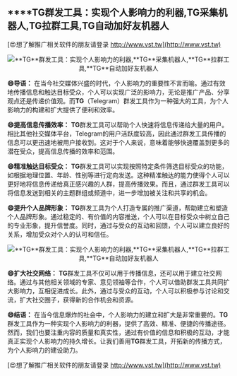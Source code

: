 ## ****TG**群发工具：实现个人影响力的利器,**TG**采集机器人,**TG**拉群工具,**TG**自动加好友机器人**

[😍想了解推广相关软件的朋友请登录 http://www.vst.tw](http://www.vst.tw)

 <center><img src="https://vst.tw/MP4/tuiguang/png/4.png" alt="**TG**群发工具：实现个人影响力的利器,**TG**采集机器人,**TG**拉群工具,**TG**自动加好友机器人"></center>

**😄导语：**
在当今社交媒体兴盛的时代，个人影响力的重要性不言而喻。通过有效地传播信息和触达目标受众，个人可以实现广泛的影响力，无论是推广产品、分享观点还是传递价值观。而**TG**（Telegram）群发工具作为一种强大的工具，为个人影响力的构建和扩大提供了便利和效率。

**😄提高信息传播效率：**
**TG**群发工具可以帮助个人快速将信息传递给大量的用户。相比其他社交媒体平台，Telegram的用户活跃度较高，因此通过群发工具传播的信息可以更迅速地被用户接收到。这对于个人来说，意味着能够快速覆盖到更多的潜在受众，提高信息传播的效率和范围。

**😄精准触达目标受众：**
**TG**群发工具可以实现按照特定条件筛选目标受众的功能，如根据地理位置、年龄、性别等进行定向发送。这种精准触达的能力使得个人可以更好地将信息传递给真正感兴趣的人群，提高传播效果。而且，通过群发工具可以将信息发送到相关的主题群组或频道中，进一步增加被关注和共享的机会。

**😄提升个人品牌形象：**
**TG**群发工具为个人打造专属的推广渠道，帮助建立和塑造个人品牌形象。通过稳定的、有价值的内容推送，个人可以在目标受众中树立自己的专业形象，提升信誉度。同时，通过与受众的互动和回馈，个人可以建立良好的关系，增加受众对个人的认可和信任。

 <center><img src="https://vst.tw/MP4/tuiguang/png/6.png" alt="**TG**群发工具：实现个人影响力的利器,**TG**采集机器人,**TG**拉群工具,**TG**自动加好友机器人"></center>

**😄扩大社交网络：**
**TG**群发工具不仅可以用于传播信息，还可以用于建立社交网络。通过与其他相关领域的专家、意见领袖等合作，个人可以借助群发工具共同扩大影响力，互相促进成长。此外，通过与受众的互动，个人可以积极参与讨论和交流，扩大社交圈子，获得新的合作机会和资源。

**😄结语：**
在当今信息爆炸的社会中，个人影响力的建立和扩大是非常重要的。**TG**群发工具作为一种实现个人影响力的利器，提供了高效、精准、便捷的传播途径。然而，我们也要注重内容的质量和真实性，通过有价值的信息和积极的互动，才能真正实现个人影响力的持久增长。让我们善用**TG**群发工具，开拓新的传播方式，为个人影响力的建设助力。

[😍想了解推广相关软件的朋友请登录 http://www.vst.tw](http://www.vst.tw)



